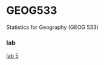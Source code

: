 # GEOG533
Statistics for Geography (GEOG 533)

### lab
[lab 5](https://pxxxxp13.github.io/Pan_Xiaoxu_Lab6/lab06_Pan_Xiaoxu.html)

